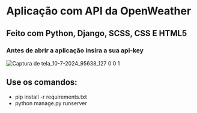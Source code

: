 # Aplicação com API da OpenWeather

## Feito com Python, Django, SCSS, CSS E HTML5

### Antes de abrir a aplicação insira a sua api-key

![Captura de tela_10-7-2024_95638_127 0 0 1](https://github.com/Maike2961/API_weather/assets/101808661/50c99fb7-62db-4859-9db8-dfc1e076e7ba)
## Use os comandos: 
- pip install -r requirements.txt
- python manage.py runserver
